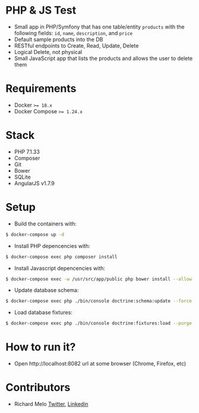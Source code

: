 PHP & JS Test
============================

* Small app in PHP/Symfony that has one table/entity `products` with the following fields: `id`, `name`, `description`, and `price`
* Default sample products into the DB
* RESTful endpoints to Create, Read, Update, Delete
* Logical Delete, not physical
* Small JavaScript app that lists the products and allows the user to delete them

Requirements
============

- Docker `>= 18.x`
- Docker Compose `>= 1.24.x`

Stack
=====

- PHP 7.1.33
- Composer
- Git
- Bower
- SQLite
- AngularJS v1.7.9

Setup
=====
- Build the containers with:

```sh
$ docker-compose up -d
```

- Install PHP depencencies with:

```sh
$ docker-compose exec php composer install 
```

- Install Javascript depencencies with:

```sh
$ docker-compose exec -w /usr/src/app/public php bower install --allow-root
```

- Update database schema:

```sh
$ docker-compose exec php ./bin/console doctrine:schema:update --force
```

- Load database fixtures:

```sh
$ docker-compose exec php ./bin/console doctrine:fixtures:load --purge-with-truncate --no-interaction
```

How to run it?
==============
- Open http://localhost:8082 url at some browser (Chrome, Firefox, etc)

Contributors
============

- Richard Melo [Twitter](https://twitter.com/allucardster), [Linkedin](https://www.linkedin.com/in/richardmelo)
